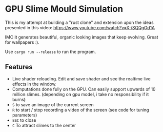 # GPU Slime Mould Simulation

This is my attempt at building a "rust clone" and extension upon the ideas presented in this video: https://www.youtube.com/watch?v=X-iSQQgOd1A

IMO it generates beautiful, organic looking images that keep evolving. Great for wallpapers :).

Use `cargo run --release` to run the program.

## Features

- Live shader reloading. Edit and save shader and see the realtime live effects in the window.
- Computations done fully on the GPU. Can easily support upwards of 10 million slimes. (depending on gpu model, i take no responsibility if it burns)
- `S` to save an image of the current screen
- `R` to start / stop recording a video of the screen (see code for tuning parameters)
- `ESC` to close
- `C` To attract slimes to the center
